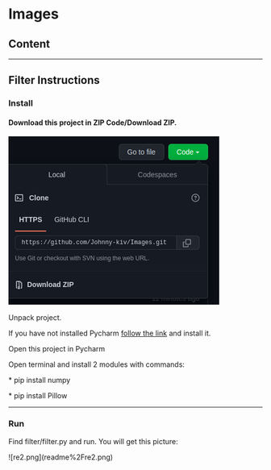 <h1>Images</h1> 
<h2>Content</h2>

_______________________________________________________
<h2>Filter Instructions</h2>
<h3>Install</h3>
<h4>Download this project in ZIP Code/Download ZIP.</h4>

![re.png](readme/re.png)

<p>Unpack project.</p>

<p>If you have not installed Pycharm <a href="https://www.jetbrains.com/pycharm/">follow the link</a> and install it.</p>
<p>Open this project in Pycharm</p>
<p>Open terminal and install 2 modules with commands:<p>
<p>* pip install numpy</p>
<p>* pip install Pillow</p>

_______________________________________________________
<h3>Run</h3>
<p>Find filter/filter.py and run. You will get this picture:</p>
![re2.png](readme%2Fre2.png)